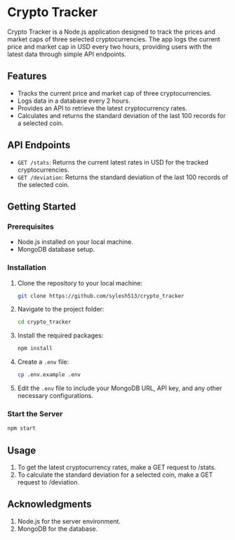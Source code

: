 # Crypto Tracker

Crypto Tracker is a Node.js application designed to track the prices and market caps of three selected cryptocurrencies. The app logs the current price and market cap in USD every two hours, providing users with the latest data through simple API endpoints.

## Features

- Tracks the current price and market cap of three cryptocurrencies.
- Logs data in a database every 2 hours.
- Provides an API to retrieve the latest cryptocurrency rates.
- Calculates and returns the standard deviation of the last 100 records for a selected coin.

## API Endpoints

- `GET /stats`: Returns the current latest rates in USD for the tracked cryptocurrencies.
- `GET /deviation`: Returns the standard deviation of the last 100 records of the selected coin.

## Getting Started

### Prerequisites

- Node.js installed on your local machine.
- MongoDB database setup.

### Installation

1. Clone the repository to your local machine:

    ```bash
    git clone https://github.com/sylesh513/crypto_tracker
    ```

2. Navigate to the project folder:

    ```bash
    cd crypto_tracker
    ```

3. Install the required packages:

    ```bash
    npm install
    ```

4. Create a `.env` file:

    ```bash
    cp .env.example .env
    ```

5. Edit the `.env` file to include your MongoDB URL, API key, and any other necessary configurations.

### Start the Server

```bash
npm start
```
## Usage
1. To get the latest cryptocurrency rates, make a GET request to /stats.
2. To calculate the standard deviation for a selected coin, make a GET request to /deviation.
## Acknowledgments
1. Node.js for the server environment.
2. MongoDB for the database.
